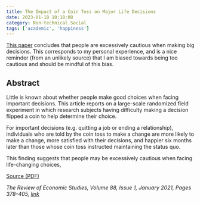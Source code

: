 ```yaml
---
title: The Impact of a Coin Toss on Major Life Decisions
date: 2023-01-18 10:18:08
category: Non-technical.Social
tags: ['academic', 'happiness']
---
```


[This paper](https://www.gwern.net/docs/psychology/cognitive-bias/2020-levitt.pdf) concludes that
people are excessively cautious when making big decisions. This corresponds to my personal
experience, and is a nice reminder (from an unlikely source) that I am biased towards being too
cautious and should be mindful of this bias.

## Abstract

Little is known about whether people make good choices when facing important decisions. This article
reports on a large-scale randomized field experiment in which research subjects having difficulty
making a decision flipped a coin to help determine their choice.

For important decisions (e.g. quitting a job or ending a relationship), individuals who are told by
the coin toss to make a change are more likely to make a change, more satisfied with their
decisions, and happier six months later than those whose coin toss instructed maintaining the status
quo.

This finding suggests that people may be excessively cautious when facing life-changing choices,

[Source (PDF)](https://www.gwern.net/docs/psychology/cognitive-bias/2020-levitt.pdf)

_The Review of Economic Studies, Volume 88, Issue 1, January 2021, Pages 378–405,
[link](https://doi.org/10.1093/restud/rdaa016)_
